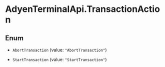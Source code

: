 # AdyenTerminalApi.TransactionAction

## Enum


* `AbortTransaction` (value: `"AbortTransaction"`)

* `StartTransaction` (value: `"StartTransaction"`)


